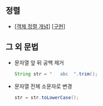## 정렬
- [[객체 정렬 개념](https://gmlwjd9405.github.io/2018/09/06/java-comparable-and-comparator.html)] [[구현](https://github.com/BJ-Lim/Frameworks/blob/master/java/ComparableExample.java)]

## 그 외 문법
- 문자열 앞 뒤 공백 제거
  ```java
  String str = "   abc  ".trim();
  ```
- 문자열 전체 소문자로 변경
  ```java
  str = str.toLowerCase();
  ```
